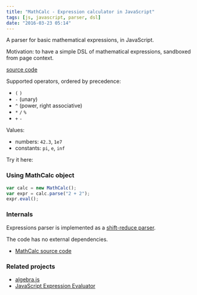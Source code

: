 ```yaml
---
title: "MathCalc - Expression calculator in JavaScript"
tags: [js, javascript, parser, dsl]
date: "2016-03-23 05:14"
---
```


A parser for basic mathematical expressions, in JavaScript.

Motivation: to have a simple DSL of mathematical expressions, sandboxed from page context.

[source code][SOURCE]

Supported operators, ordered by precedence:

* `(` `)`
* `-` (unary)
* `^` (power, right associative)
* `*` `/` `%`
* `+` `-`

Values:

* numbers: `42.3`, `1e7`
* constants: `pi`, `e`, `inf`

Try it here:

<script src="{% include page_assets %}/mathcalc.js" type="text/javascript"></script>
<script id="calcwidget" src="{% include page_assets %}/calcwidget.js" type="text/javascript"></script>
<link rel="stylesheet" href="{% include page_assets %}/calcwidget.css">

### Using MathCalc object

```js
var calc = new MathCalc();
var expr = calc.parse("2 + 2");
expr.eval();
```

### Internals

Expressions parser is implemented as a [shift-reduce parser][SHIFT-REDUCE].

The code has no external dependencies.

* [MathCalc source code][SOURCE]


### Related projects

* [algebra.js](http://algebra.js.org/)
* [JavaScript Expression Evaluator](https://silentmatt.com/javascript-expression-evaluator/)


[SOURCE]: https://gist.github.com/paiv/9490c20e6d985f512fab
[SHIFT-REDUCE]: https://en.wikipedia.org/wiki/Shift-reduce_parser
